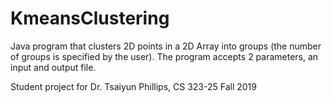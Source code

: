 # KmeansClustering

Java program that clusters 2D points in a 2D Array into groups (the number of groups is specified by the user).
The program accepts 2 parameters, an input and output file. 

Student project for Dr. Tsaiyun Phillips, CS 323-25 Fall 2019
